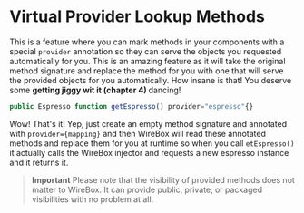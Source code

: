 # Virtual Provider Lookup Methods

This is a feature where you can mark methods in your components with a special `provider` annotation so they can serve the objects you requested automatically for you. This is an amazing feature as it will take the original method signature and replace the method for you with one that will serve the provided objects for you automatically. How insane is that! You deserve some <b>getting jiggy wit it (chapter 4) </b> dancing!

```javascript
public Espresso function getEspresso() provider="espresso"{}
```

Wow! That's it! Yep, just create an empty method signature and annotated with `provider={mapping}` and then WireBox will read these annotated methods and replace them for you at runtime so when you call `etEspresso()` it actually calls the WireBox injector and requests a new espresso instance and it returns it.

> **Important** Please note that the visibility of provided methods does not matter to WireBox. It can provide public, private, or packaged visibilities with no problem at all.